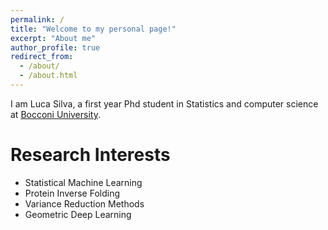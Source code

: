 ```yaml
---
permalink: /
title: "Welcome to my personal page!"
excerpt: "About me"
author_profile: true
redirect_from: 
  - /about/
  - /about.html
---
```

I am Luca Silva, a first year Phd student in Statistics and computer science at [Bocconi University](https://www.unibocconi.it).

Research Interests
=======
* Statistical Machine Learning
* Protein Inverse Folding
* Variance Reduction Methods
* Geometric Deep Learning


